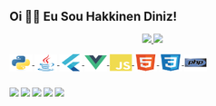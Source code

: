 ## Oi 🤙🏾 Eu Sou Hakkinen Diniz!

<div align="center">
  <a href="https://github.com/DiniZ44">
  <img height="180em" src="https://github-readme-stats.vercel.app/api?username=DiniZ44&show_icons=true&theme=github_dark&include_all_commits=true&count_private=true"/>
  <img height="180em" src="https://github-readme-stats.vercel.app/api/top-langs/?username=DiniZ44&layout=compact&langs_count=20&theme=github_dark"/>
</div>

<div style="display: inline_block"><br>
  <img align="center" alt="DiniZ44-Python" height="30" width="40" src="https://raw.githubusercontent.com/devicons/devicon/master/icons/python/python-original.svg">
  <img align="center" alt="DiniZ44-Java" height="30" width="40" src="https://raw.githubusercontent.com/devicons/devicon/master/icons/java/java-original.svg">
  <img align="center" alt="DiniZ44-Flutter" height="30" width="40" src="https://raw.githubusercontent.com/devicons/devicon/master/icons/flutter/flutter-original.svg">
  <img align="center" alt="DiniZ44-Vue" height="30" width="40" src="https://raw.githubusercontent.com/devicons/devicon/master/icons/vuejs/vuejs-original.svg">
  <img align="center" alt="DiniZ44-Js" height="30" width="40" src="https://raw.githubusercontent.com/devicons/devicon/master/icons/javascript/javascript-plain.svg">
  <img align="center" alt="DiniZ44-HTML" height="30" width="40" src="https://raw.githubusercontent.com/devicons/devicon/master/icons/html5/html5-original.svg">
  <img align="center" alt="DiniZ44-CSS" height="30" width="40" src="https://raw.githubusercontent.com/devicons/devicon/master/icons/css3/css3-original.svg">
  <img align="center" alt="DiniZ44-PHP" height="30" width="40" src="https://raw.githubusercontent.com/devicons/devicon/master/icons/php/php-original.svg">
</div>
  
##
  
 <a href="https://www.linkedin.com/in/hakkinen-diniz" target="_blank"><img src="https://img.shields.io/badge/-LinkedIn-%230077B5?style=for-the-badge&logo=linkedin&logoColor=white" target="_blank"></a> 
  <a href="https://instagram.com/hakkinen.diniz" target="_blank"><img src="https://img.shields.io/badge/-Instagram-%23E4405F?style=for-the-badge&logo=instagram&logoColor=white" target="_blank"></a>
 	<a href="https://www.twitch.tv/Hakkini" target="_blank"><img src="https://img.shields.io/badge/Twitch-9146FF?style=for-the-badge&logo=twitch&logoColor=white" target="_blank"></a>
  <a href="https://steamcommunity.com/id/d1niz/" target="_blank"><img src="https://img.shields.io/badge/Steam-000000?style=for-the-badge&logo=steam&logoColor=white" target="_blank"></a>
  <a href = "mailto:santoshakkinen7@gmail.com"><img src="https://img.shields.io/badge/-Gmail-%23333?style=for-the-badge&logo=gmail&logoColor=white" target="_blank"></a>
